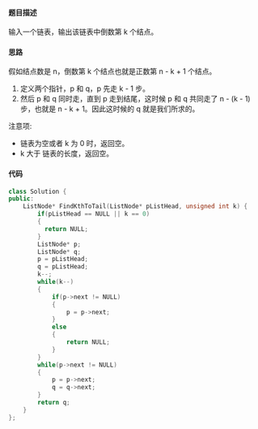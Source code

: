 #### 题目描述

输入一个链表，输出该链表中倒数第 k 个结点。

#### 思路

假如结点数是 n，倒数第 k 个结点也就是正数第 n - k + 1 个结点。

1. 定义两个指针，p 和 q，p 先走 k - 1 步。
2. 然后 p 和 q 同时走，直到 p 走到结尾，这时候 p 和 q 共同走了 n - (k - 1) 步，也就是 n - k + 1。因此这时候的 q 就是我们所求的。

注意项:

- 链表为空或者 k 为 0 时，返回空。
- k 大于 链表的长度，返回空。
#### 代码
```c++
class Solution {
public:
    ListNode* FindKthToTail(ListNode* pListHead, unsigned int k) {
        if(pListHead == NULL || k == 0)
        {
          return NULL;  
        }
        ListNode* p;
        ListNode* q;
        p = pListHead;
        q = pListHead;
        k--;
        while(k--)
        {
            if(p->next != NULL)
            {
                p = p->next;
            }
            else
            {
                return NULL;  
            }
        }
        while(p->next != NULL)
        {
            p = p->next;
            q = q->next;
        }
        return q;
    }
};

```
